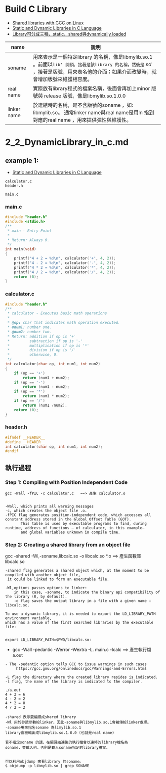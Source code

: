 # Build C Library

- [Shared libraries with GCC on Linux](https://www.cprogramming.com/tutorial/shared-libraries-linux-gcc.html)
- [Static and Dynamic Libraries in C Language](https://medium.com/@luischaparroc/https-medium-com-luischaparroc-dynamic-libraries-in-c-96a989848476)
- [Library可分成三種，static、shared與dynamically loaded](https://blog.xuite.net/tzeng015/twblog/113272198)


| name | 說明|
|-----| -------|
|soname| 用來表示是一個特定library 的名稱，像是libmylib.so.1 。前面以`lib' 開頭，接著是該library 的名稱，然後是`.so' ，接著是版號，用來表名他的介面；如果介面改變時，就會增加版號來維護相容度。|
|real name| 實際放有library程式的檔案名稱，後面會再加上minor 版號與 release 版號，像是libmylib.so.1.0.0| 
|linker name| 於連結時的名稱，是不含版號的soname ，如: libmylib.so。 通常linker name與real name是用ln 指到對應的real name ，用來提供彈性與維護性。|


# 2_2_DynamicLibrary_in_c.md
## example 1:

- [Static and Dynamic Libraries in C Language](https://medium.com/@luischaparroc/https-medium-com-luischaparroc-dynamic-libraries-in-c-96a989848476)

```
calculator.c  
header.h  

main.c
```
### main.c
```c
#include "header.h"
#include <stdio.h>
/**
 * main - Entry Point
 *
 * Return: Always 0.
 */
int main(void)
{
    printf("4 + 2 = %d\n", calculator('+', 4, 2));
    printf("4 - 2 = %d\n", calculator('-', 4, 2));
    printf("4 * 2 = %d\n", calculator('*', 4, 2));
    printf("4 / 2 = %d\n", calculator('/', 4, 2));
    return (0);
}
```
### calculator.c
```c
#include "header.h"
/**
 * calculator - Executes basic math operations
 *
 * @op: char that indicates math operation executed.
 * @num1: number one.
 * @num2: number two.
 * Return: addition if op is '+'
 *         subtraction if op is '-'
 *         multiplication if op is '*'
 *         division if op is '/'
 *         otherwise, 0.
 */
int calculator(char op, int num1, int num2)
{
    if (op == '+')
        return (num1 + num2);
    if (op == '-')
        return (num1 - num2);
    if (op == '*')
        return (num1 * num2);
    if (op == '/')
        return (num1 /num2);
    return (0);
}
```
### header.h
```c
#ifndef __HEADER__
#define __HEADER__
int calculator(char op, int num1, int num2);
#endif
```
## 執行過程

### Step 1: Compiling with Position Independent Code
```
gcc -Wall -fPIC -c calculator.c   ==> 產生 calculator.o


-Wall, which prints all warning messages
-c, which creates the object file .o. 
-fPIC flag generates position-independent code, which accesses all constant address stored in the Global Offset Table (GOT). 
       This table is used by executable programs to find, during runtime, address of functions — of calculator, in this example— 
       and global variables unknown in compile time.
```
### Step 2: Creating a shared library from an object file

gcc -shared -Wl,-soname,libcalc.so -o libcalc.so *.o  ==> 產生函數庫 libcalc.so

```
-shared flag generates a shared object which, at the moment to be compiled with another object file, 
 it could be linked to form an executable file. 

-Wl,options passes options to linker: 
    in this case, -soname, to indicate the binary api compatibility of the library (0, by default). 
    -o flag saves the output library in a file with a given name — libcalc.so.
```

```
To use a dynamic library, it is needed to export the LD_LIBRARY_PATH environment variable, 
which has a value of the first searched libraries by the executable file:


export LD_LIBRARY_PATH=$PWD/libcalc.so:
```


- gcc -Wall -pedantic -Werror -Wextra -L. main.c -lcalc  ==> 產生執行檔a.out
```
- The -pedantic option tells GCC to issue warnings in such cases  
     https://gcc.gnu.org/onlinedocs/gcc/Warnings-and-Errors.html
 
-L flag the directory where the created library resides is indicated. 
-l flag, the name of the library is indicated to the compiler.
```

```
./a.out 
4 + 2 = 6
4 - 2 = 2
4 * 2 = 8
4 / 2 = 2
```
```
-shared 表示要編譯成shared library
-Wl 用於參遞參數給linker，因此-soname與libmylib.so.1會被傳給linker處理。
-soname用來指名soname 為limylib.so.1
library會被輸出成libmylib.so.1.0.0 (也就是real name)

若不指定soname 的話，在編譯結連後的執行檔會以連時的library檔名為
soname，並載入他。否則是載入soname指定的library檔案。


可以利用objdump 來看library 的soname。
$ objdump -p libmylib.so | grep SONAME
```

